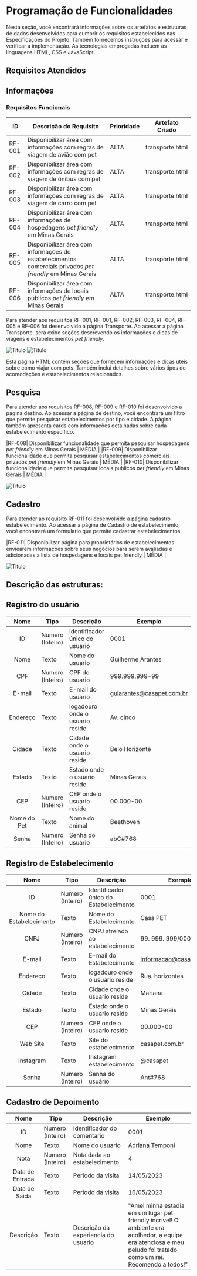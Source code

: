 # Programação de Funcionalidades
Nesta seção, você encontrará informações sobre os artefatos e estruturas de dados desenvolvidos para cumprir os requisitos estabelecidos nas Especificações do Projeto. Também fornecemos instruções para acessar e verificar a implementação. As tecnologias empregadas incluem as linguagens HTML, CSS e JavaScript.

## Requisitos Atendidos

## Informações 
### Requisitos Funcionais

|ID    | Descrição do Requisito | Prioridade | Artefato Criado |
|------|------------------------|------------|-----------------|
|RF-001| Disponibilizar área com informações com regras de viagem de avião com pet | ALTA | transporte.html| 
|RF-002| Disponibilizar área com informações com regras de viagem de ônibus com pet | ALTA | transporte.html| 
|RF-003| Disponibilizar área com informações com regras de viagem de carro com pet | ALTA | transporte.html|   
|RF-004| Disponibilizar área com informações de hospedagens *pet friendly* em Minas Gerais | ALTA | transporte.html|   
|RF-005| Disponibilizar área com informações de estabelecimentos comerciais privados *pet friendly* em Minas Gerais | ALTA | transporte.html|  
|RF-006| Disponibilizar área com informações de locais públicos *pet friendly* em Minas Gerais | ALTA | transporte.html|  

Para atender aos requisitos RF-001, RF-001, RF-002, RF-003, RF-004, RF-005 e RF-006 foi desenvolvido a página Transporte.
Ao acessar a página Transporte, será exibo seções descrevendo os informações e dicas de viagens e estabelecimentos *pet friendly*.

![Titulo](img/Transporte1.png)
![Titulo](img/transporte2.png)

Esta página HTML contém seções que fornecem informações e dicas úteis sobre como viajar com pets. Também inclui detalhes sobre vários tipos de acomodações e estabelecimentos relacionados.

## Pesquisa 

Para atender aos requisitos RF-008, RF-009 e RF-010 foi desenvolvido a página destino.
Ao acessar a página de destino, você encontrará um filtro que permite pesquisar estabelecimentos por tipo e cidade. A página também apresenta cards com informações detalhadas sobre cada estabelecimento específico.

|RF-008| Disponibilizar funcionalidade que permita pesquisar hospedagens *pet friendly* em Minas Gerais | MÉDIA | 
|RF-009| Disponibilizar funcionalidade que permita pesquisar estabelecimentos comerciais privados *pet friendly* em Minas Gerais | MÉDIA |
|RF-010| Disponibilizar funcionalidade que permita pesquisar locais publicos *pet friendly* em Minas Gerais | MÉDIA |

![Titulo](img/destinos1.png)

## Cadastro 

Para atender ao requisito RF-011 foi desenvolvido a página cadastro estabelecimento.
Ao acessar a página de Cadastro de estabelecimento, você encontrará um formulario que permite cadastrar estabelecimentos.

|RF-011| Disponibilizar página para proprietários de estabelecimentos enviearem informações sobre seus negócios para serem avaliadas e adicionadas à lista de hospedagens e locais pet friendly  | MÉDIA |

![Titulo](img/cadastro-estabelecimento.png)


## Descrição das estruturas:

## Registro do usuário
|  **Nome**      | **Tipo**          | **Descrição**                             | **Exemplo**                                    |
|:--------------:|-------------------|-------------------------------------------|------------------------------------------------|
| ID          | Numero (Inteiro)  | Identificador único do usuário  | 0001                |
| Nome        | Texto             | Nome do usuario                 | Guilherme Arantes  |
| CPF         | Numero (Inteiro)  | CPF do usuario                  | 999.999.999-99   |
| E-mail       | Texto             | E-mail do usuário                | guiarantes@casapet.com.br|
| Endereço    | Texto             | logadouro onde o usuario reside       | Av. cinco  |
| Cidade      | Texto             | Cidade onde o usuario reside    |Belo Horizonte    |
| Estado      | Texto             | Estado onde o usuario reside    |  Minas Gerais    |
| CEP         | Numero (Inteiro)  | CEP onde o usuario reside       |  00.000-00       |
| Nome do Pet | Texto             | Nome do animal                  | Beethoven        | 
| Senha       | Numero (Inteiro)  | Senha do usuário	            | abC#768          |

## Registro de Estabelecimento
|  **Nome**      | **Tipo**          | **Descrição**                             | **Exemplo**                                    |
|:--------------:|-------------------|-------------------------------------------|------------------------------------------------|
| ID          | Numero (Inteiro)  | Identificador único do Estabelecimento  | 0001                |
| Nome do Estabelecimento       | Texto             | Nome do Estabelecimento                 | Casa PET |
| CNPJ        | Numero (Inteiro)  | CNPJ atrelado ao estabelecimento                | 99. 999. 999/0001-99   |
| E-mail       | Texto             | E-mail do Estabelecimento                | informacao@casapet.com.br|
| Endereço    | Texto             | logadouro onde o usuario reside       | Rua. horizontes  |
| Cidade      | Texto             | Cidade onde o usuario reside    |Mariana   |
| Estado      | Texto             | Estado onde o usuario reside    |  Minas Gerais    |
| CEP         | Numero (Inteiro)  | CEP onde o usuario reside       |  00.000-00       |
| Web Site    | Texto             | Site do estabelecimento                  | casapet.com.br       | 
| Instagram   | Texto             | Instagram estabelecimento                  | @casapet       | 
| Senha       | Numero (Inteiro)  | Senha do usuário	            | Aht#768          |

## Cadastro de Depoimento
|  **Nome**      | **Tipo**          | **Descrição**                             | **Exemplo**                                    |
|:--------------:|-------------------|-------------------------------------------|------------------------------------------------|
| ID               | Numero (Inteiro)  | Identificador  do comentario    | 0001                |
| Nome             | Texto             | Nome do usuario                 | Adriana Temponi  |
| Nota             | Numero (Inteiro)  | Nota dada ao estabelecimento       | 4  |
| Data de Entrada  | Texto             | Periodo da visita        |14/05/2023    |
| Data de Saida    | Texto             | Periodo da visita        |16/05/2023    |
| Descrição        | Texto             | Descrição da experiencia do usuario   |  "Amei minha estadia em um lugar pet friendly incrível! O ambiente era acolhedor, a equipe era atenciosa e meu peludo foi tratado como um rei. Recomendo a todos!"    |
